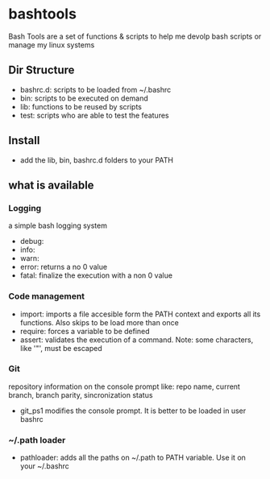 # bashtools
Bash Tools are a set of functions & scripts to help me devolp bash scripts or manage my linux systems

## Dir Structure
 - bashrc.d:     scripts to be loaded from ~/.bashrc
 - bin:          scripts to be executed on demand
 - lib:          functions to be reused by scripts
 - test:         scripts who are able to test the features

## Install
 - add the lib, bin, bashrc.d folders to your PATH

## what is available
### Logging
 a simple bash logging system
 - debug:
 - info:
 - warn:
 - error: returns a no 0 value
 - fatal: finalize the execution with a non 0 value

### Code management
 - import: imports a file accesible form the PATH context and exports all its functions. Also skips to be load more than once 
 - require: forces a variable to be defined
 - assert: validates the execution of a command. Note: some characters, like '"', must be escaped    

### Git
 repository information on the console prompt like: repo name, current branch, branch parity, sincronization status
 - git_ps1 modifies the console prompt. It is better to be loaded in user bashrc

### ~/.path loader
 - pathloader: adds all the paths on ~/.path to PATH variable. Use it on your ~/.bashrc